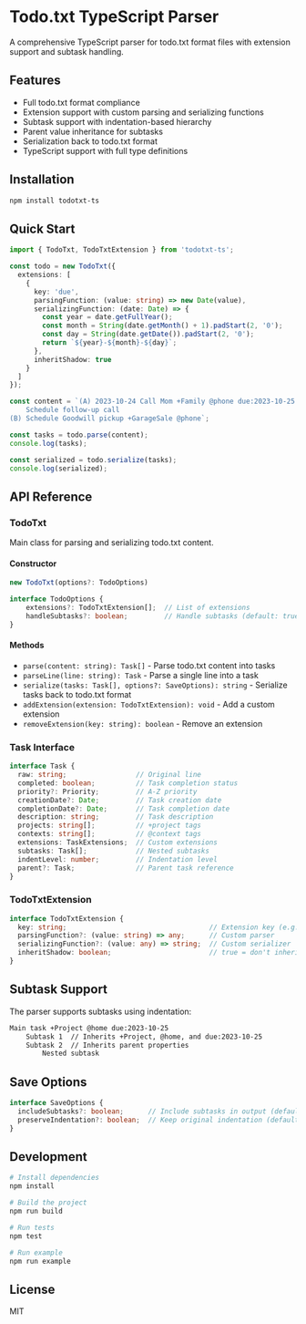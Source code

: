 # Todo.txt TypeScript Parser

A comprehensive TypeScript parser for todo.txt format files with extension support and subtask handling.

## Features

- Full todo.txt format compliance
- Extension support with custom parsing and serializing functions
- Subtask support with indentation-based hierarchy
- Parent value inheritance for subtasks
- Serialization back to todo.txt format
- TypeScript support with full type definitions

## Installation

```bash
npm install todotxt-ts
```

## Quick Start

```typescript
import { TodoTxt, TodoTxtExtension } from 'todotxt-ts';

const todo = new TodoTxt({
  extensions: [
    {
      key: 'due',
      parsingFunction: (value: string) => new Date(value),
      serializingFunction: (date: Date) => {
        const year = date.getFullYear();
        const month = String(date.getMonth() + 1).padStart(2, '0');
        const day = String(date.getDate()).padStart(2, '0');
        return `${year}-${month}-${day}`;
      },
      inheritShadow: true
    }
  ]
});

const content = `(A) 2023-10-24 Call Mom +Family @phone due:2023-10-25
    Schedule follow-up call
(B) Schedule Goodwill pickup +GarageSale @phone`;

const tasks = todo.parse(content);
console.log(tasks);

const serialized = todo.serialize(tasks);
console.log(serialized);
```

## API Reference

### TodoTxt

Main class for parsing and serializing todo.txt content.

#### Constructor

```typescript
new TodoTxt(options?: TodoOptions)

interface TodoOptions {
    extensions?: TodoTxtExtension[];  // List of extensions
    handleSubtasks?: boolean;         // Handle subtasks (default: true)
}
```

#### Methods

- `parse(content: string): Task[]` - Parse todo.txt content into tasks
- `parseLine(line: string): Task` - Parse a single line into a task
- `serialize(tasks: Task[], options?: SaveOptions): string` - Serialize tasks back to todo.txt format
- `addExtension(extension: TodoTxtExtension): void` - Add a custom extension
- `removeExtension(key: string): boolean` - Remove an extension

### Task Interface

```typescript
interface Task {
  raw: string;                 // Original line
  completed: boolean;          // Task completion status
  priority?: Priority;         // A-Z priority
  creationDate?: Date;         // Task creation date
  completionDate?: Date;       // Task completion date
  description: string;         // Task description
  projects: string[];          // +project tags
  contexts: string[];          // @context tags
  extensions: TaskExtensions;  // Custom extensions
  subtasks: Task[];            // Nested subtasks
  indentLevel: number;         // Indentation level
  parent?: Task;               // Parent task reference
}
```

### TodoTxtExtension

```typescript
interface TodoTxtExtension {
  key: string;                                   // Extension key (e.g., 'due')
  parsingFunction?: (value: string) => any;      // Custom parser
  serializingFunction?: (value: any) => string;  // Custom serializer
  inheritShadow: boolean;                        // true = don't inherit from parent
}
```

## Subtask Support

The parser supports subtasks using indentation:

```txt
Main task +Project @home due:2023-10-25
    Subtask 1  // Inherits +Project, @home, and due:2023-10-25
    Subtask 2  // Inherits parent properties
        Nested subtask
```

## Save Options

```typescript
interface SaveOptions {
  includeSubtasks?: boolean;      // Include subtasks in output (default: true)
  preserveIndentation?: boolean;  // Keep original indentation (default: true)
}
```

## Development

```bash
# Install dependencies
npm install

# Build the project
npm run build

# Run tests
npm test

# Run example
npm run example
```

## License

MIT
